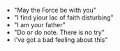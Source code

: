 - "May the Force be with you"
- "I find yiour lac of faith disturbing"
- "I am your father"
- "Do or do note. There is no try"
- I've got a bad feeling about this"

